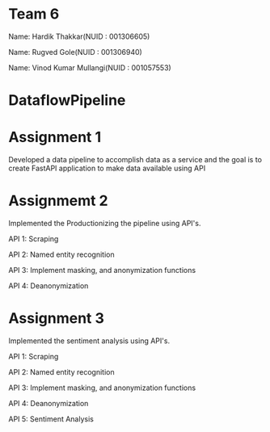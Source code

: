 
# Team 6
 
Name: Hardik Thakkar(NUID : 001306605)

Name: Rugved Gole(NUID : 001306940)

Name: Vinod Kumar Mullangi(NUID : 001057553)



# DataflowPipeline

# Assignment 1

Developed a data pipeline to accomplish data as a service and the goal is to create FastAPI application to make data available using API

# Assignmemt 2

Implemented the Productionizing the pipeline using API's.

API 1: Scraping

API 2: Named entity recognition

API 3: Implement masking, and anonymization functions

API 4: Deanonymization

# Assignment 3

Implemented the sentiment analysis using API's.

API 1: Scraping

API 2: Named entity recognition

API 3: Implement masking, and anonymization functions

API 4: Deanonymization

API 5: Sentiment Analysis

